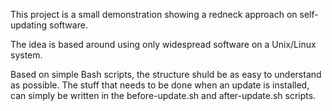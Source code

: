 This project is a small demonstration showing a redneck approach on self-updating software.

The idea is based around using only widespread software on a Unix/Linux system.

Based on simple Bash scripts, the structure shuld be as easy to understand as possible. The stuff that needs to be done when an update is installed, can simply be written in the before-update.sh and after-update.sh scripts.
